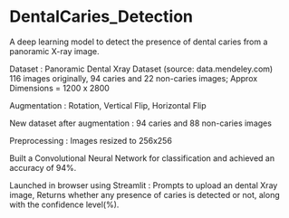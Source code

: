 # DentalCaries_Detection
A deep learning model to detect the presence of dental caries from a panoramic X-ray image.

Dataset : Panoramic Dental Xray Dataset (source: data.mendeley.com)  
116 images originally, 94 caries and 22 non-caries images;
Approx Dimensions = 1200 x 2800


Augmentation : Rotation, Vertical Flip, Horizontal Flip

New dataset after augmentation : 
94 caries and 88 non-caries images

Preprocessing : Images resized to 256x256

Built a Convolutional Neural Network for classification and achieved an accuracy of 94%.

Launched in browser using Streamlit :
Prompts to upload an dental Xray image, 
Returns whether any presence of caries is detected or not, along with the confidence level(%).
